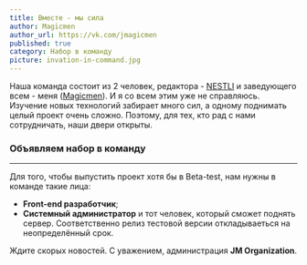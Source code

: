 ```yaml
---
title: Вместе - мы сила
author: Magicmen
author_url: https://vk.com/jmagicmen
published: true
category: Набор в команду
picture: invation-in-command.jpg
---
```


Наша команда состоит из 2 человек, редактора - [NESTLI](https://jm-organization.github.io/about/#NESTLI 'NESTLI') и заведующего всем - меня ([Magicmen](https://jm-organization.github.io/about/#Magicmen 'Гениральный Директор Magicmen')). И я со всем этим уже не справляюсь. Изучение новых технологий забирает много сил, а одному поднимать целый проект очень сложно. Поэтому, для тех, кто рад с нами сотрудничать, наши двери открыты.

### Объявляем набор в команду ###
***
Для того, чтобы выпустить проект хотя бы в Beta-test, нам нужны в команде такие лица:
* **Front-end разработчик**;
* **Системный администратор** и тот человек, который сможет поднять сервер.
Соответственно релиз тестовой версии откладываеться на неопределённый срок.

Ждите скорых новостей.
С уважением, администрация **JM Organization**.